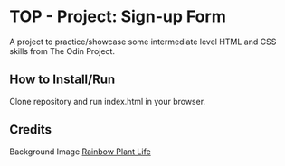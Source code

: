 # TOP - Project: Sign-up Form

A project to practice/showcase some intermediate level HTML and CSS skills from The Odin Project.

## How to Install/Run

Clone repository and run index.html in your browser.

## Credits

Background Image
[Rainbow Plant Life](https://www.rainbowplantlife.com)